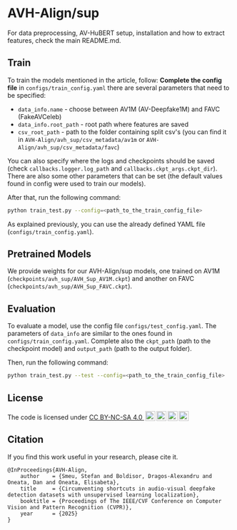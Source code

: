 # AVH-Align/sup

For data preprocessing, AV-HuBERT setup, installation and how to extract features, check the main README.md.

## Train

To train the models mentioned in the article, follow:
 **Complete the config file** in `configs/train_config.yaml` there are several parameters that need to be specified:
 * `data_info.name` - choose between AV1M (AV-Deepfake1M) and FAVC (FakeAVCeleb)
 * `data_info.root_path` - root path where features are saved
 * `csv_root_path` - path to the folder containing split csv's (you can find it in `AVH-Align/avh_sup/csv_metadata/av1m` or `AVH-Align/avh_sup/csv_metadata/favc`)
 
 You can also specify where the logs and checkpoints should be saved (check `callbacks.logger.log_path` and `callbacks.ckpt_args.ckpt_dir`).
 There are also some other parameters that can be set (the default values found in config were used to train our models).

After that, run the following command:
```bash
python train_test.py --config=<path_to_the_train_config_file>
```
As explained previously, you can use the already defined YAML file (`configs/train_config.yaml`).

## Pretrained Models
We provide weights for our AVH-Align/sup models, one trained on AV1M (`checkpoints/avh_sup/AVH_Sup_AV1M.ckpt`) and another on FAVC (`checkpoints/avh_sup/AVH_Sup_FAVC.ckpt`).

## Evaluation

To evaluate a model, use the config file `configs/test_config.yaml`. The parameters of `data_info` are similar to the ones found in `configs/train_config.yaml`. Complete also the `ckpt_path` (path to the checkpoint model) and `output_path` (path to the output folder).

Then, run the following command:

```bash 
python train_test.py --test --config=<path_to_the_train_config_file>
```

## License

<p xmlns:cc="http://creativecommons.org/ns#">The code is licensed under <a href="https://creativecommons.org/licenses/by-nc-sa/4.0/?ref=chooser-v1" target="_blank" rel="license noopener noreferrer" style="display:inline-block;">CC BY-NC-SA 4.0 <img style="height:22px!important;margin-left:3px;vertical-align:text-bottom;" src="https://mirrors.creativecommons.org/presskit/icons/cc.svg?ref=chooser-v1" alt=""><img style="height:22px!important;margin-left:3px;vertical-align:text-bottom;" src="https://mirrors.creativecommons.org/presskit/icons/by.svg?ref=chooser-v1" alt=""><img style="height:22px!important;margin-left:3px;vertical-align:text-bottom;" src="https://mirrors.creativecommons.org/presskit/icons/nc.svg?ref=chooser-v1" alt=""><img style="height:22px!important;margin-left:3px;vertical-align:text-bottom;" src="https://mirrors.creativecommons.org/presskit/icons/sa.svg?ref=chooser-v1" alt=""></a></p>

## Citation

If you find this work useful in your research, please cite it.

```
@InProceedings{AVH-Align,
    author    = {Smeu, Stefan and Boldisor, Dragos-Alexandru and Oneata, Dan and Oneata, Elisabeta},
    title     = {Circumventing shortcuts in audio-visual deepfake detection datasets with unsupervised learning localization},
    booktitle = {Proceedings of The IEEE/CVF Conference on Computer Vision and Pattern Recognition (CVPR)},
    year      = {2025}
}
```